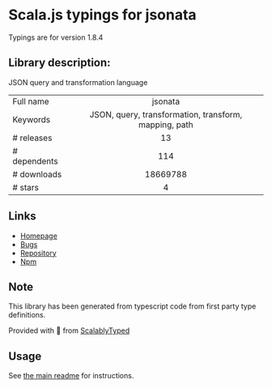 
# Scala.js typings for jsonata

Typings are for version 1.8.4

## Library description:
JSON query and transformation language

|                    |                 |
| ------------------ | :-------------: |
| Full name          | jsonata |
| Keywords           | JSON, query, transformation, transform, mapping, path |
| # releases         | 13 |
| # dependents       | 114 |
| # downloads        | 18669788 |
| # stars            | 4 |

## Links
- [Homepage](http://jsonata.org/)
- [Bugs](https://github.com/jsonata-js/jsonata/issues)
- [Repository](https://github.com/jsonata-js/jsonata)
- [Npm](https://www.npmjs.com/package/jsonata)
    


## Note
This library has been generated from typescript code from first party type definitions.

Provided with :purple_heart: from [ScalablyTyped](https://github.com/oyvindberg/ScalablyTyped)

## Usage
See [the main readme](../../readme.md) for instructions.


